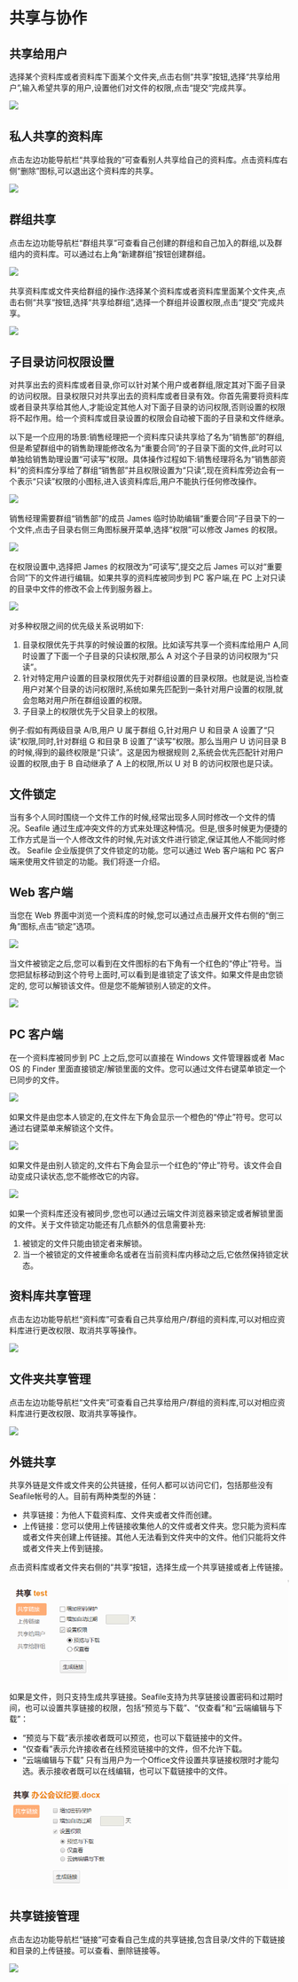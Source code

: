 # 共享与协作

## 共享给用户

选择某个资料库或者资料库下面某个文件夹,点击右侧“共享”按钮,选择“共享给用户”,输入希望共享的用户,设置他们对文件的权限,点击“提交“完成共享。

![](./imgs/share-to-user.png)

## 私人共享的资料库

点击左边功能导航栏“共享给我的”可查看别人共享给自己的资料库。点击资料库右侧“删除”图标,可以退出这个资料库的共享。

![](./imgs/shared-libs.png)

## 群组共享

点击左边功能导航栏“群组共享”可查看自己创建的群组和自己加入的群组,以及群组内的资料库。可以通过右上角“新建群组”按钮创建群组。

![](./imgs/groups.png)

共享资料库或文件夹给群组的操作:选择某个资料库或者资料库里面某个文件夹,点击右侧“共享“按钮,选择“共享给群组”,选择一个群组并设置权限,点击“提交“完成共享。

![](./imgs/share-to-group.png)

## 子目录访问权限设置

对共享出去的资料库或者目录,你可以针对某个用户或者群组,限定其对下面子目录的访问权限。目录权限只对共享出去的资料库或者目录有效。你首先需要将资料库或者目录共享给其他人,才能设定其他人对下面子目录的访问权限,否则设置的权限将不起作用。给一个资料库或目录设置的权限会自动被下面的子目录和文件继承。

以下是一个应用的场景:销售经理把一个资料库只读共享给了名为“销售部”的群组, 但是希望群组中的销售助理能修改名为“重要合同”的子目录下面的文件,此时可以单独给销售助理设置“可读写”权限。具体操作过程如下:销售经理将名为“销售部资料”的资料库分享给了群组“销售部”并且权限设置为“只读”,现在资料库旁边会有一个表示“只读”权限的小图标,进入该资料库后,用户不能执行任何修改操作。

![](./imgs/folder-perm-1.png)

销售经理需要群组“销售部”的成员 James 临时协助编辑“重要合同”子目录下的一个文件,点击子目录右侧三角图标展开菜单,选择“权限”可以修改 James 的权限。

![](./imgs/folder-perm-2.png)

在权限设置中,选择把 James 的权限改为“可读写”,提交之后 James 可以对“重要合同”下的文件进行编辑。如果共享的资料库被同步到 PC 客户端,在 PC 上对只读的目录中文件的修改不会上传到服务器上。

![](./imgs/folder-perm-3.png)

对多种权限之间的优先级关系说明如下:

1.  目录权限优先于共享的时候设置的权限。比如读写共享一个资料库给用户 A,同时设置了下面一个子目录的只读权限,那么 A 对这个子目录的访问权限为“只读”。
1.  针对特定用户设置的目录权限优先于对群组设置的目录权限。也就是说,当检查用户对某个目录的访问权限时,系统如果先匹配到一条针对用户设置的权限,就会忽略对用户所在群组设置的权限。
1.  子目录上的权限优先于父目录上的权限。

例子:假如有两级目录 A/B,用户 U 属于群组 G,针对用户 U 和目录 A 设置了“只读”权限,同时,针对群组 G 和目录 B 设置了“读写”权限。那么当用户 U 访问目录 B 的时候,得到的最终权限是“只读”。这是因为根据规则 2,系统会优先匹配针对用户设置的权限,由于 B 自动继承了 A 上的权限,所以 U 对 B 的访问权限也是只读。

## 文件锁定

当有多个人同时围绕一个文件工作的时候,经常出现多人同时修改一个文件的情况。Seafile 通过生成冲突文件的方式来处理这种情况。但是,很多时候更为便捷的工作方式是当一个人修改文件的时候,先对该文件进行锁定,保证其他人不能同时修改。 Seafile 企业版提供了文件锁定的功能。您可以通过 Web 客户端和 PC 客户端来使用文件锁定的功能。我们将逐一介绍。

## Web 客户端

当您在 Web 界面中浏览一个资料库的时候,您可以通过点击展开文件右侧的“倒三角”图标,点击“锁定”选项。

![](./imgs/file-lock-1.png)

当文件被锁定之后,您可以看到在文件图标的右下角有一个红色的“停止”符号。当您把鼠标移动到这个符号上面时,可以看到是谁锁定了该文件。如果文件是由您锁定的, 您可以解锁该文件。但是您不能解锁别人锁定的文件。

![](./imgs/file-lock-2.png)

## PC 客户端

在一个资料库被同步到 PC 上之后,您可以直接在 Windows 文件管理器或者 Mac OS 的 Finder 里面直接锁定/解锁里面的文件。您可以通过文件右键菜单锁定一个已同步的文件。

![](./imgs/file-lock-3.png)

如果文件是由您本人锁定的,在文件左下角会显示一个橙色的“停止”符号。您可以通过右键菜单来解锁这个文件。

![](./imgs/file-lock-4.png)

如果文件是由别人锁定的,文件右下角会显示一个红色的“停止”符号。该文件会自动变成只读状态,您不能修改它的内容。

![](./imgs/file-lock-5.png)

如果一个资料库还没有被同步,您也可以通过云端文件浏览器来锁定或者解锁里面的文件。关于文件锁定功能还有几点额外的信息需要补充:

1.  被锁定的文件只能由锁定者来解锁。
1.  当一个被锁定的文件被重命名或者在当前资料库内移动之后,它依然保持锁定状态。

## 资料库共享管理

点击左边功能导航栏“资料库”可查看自己共享给用户/群组的资料库,可以对相应资料库进行更改权限、取消共享等操作。

![](./imgs/share-admin-libs.png)

## 文件夹共享管理

点击左边功能导航栏“文件夹”可查看自己共享给用户/群组的资料库,可以对相应资料库进行更改权限、取消共享等操作。

![](./imgs/share-admin-folders.png)

## 外链共享

共享外链是文件或文件夹的公共链接，任何人都可以访问它们，包括那些没有Seafile帐号的人。目前有两种类型的外链：

* 共享链接：为他人下载资料库、文件夹或者文件而创建。
* 上传链接：您可以使用上传链接收集他人的文件或者文件夹。您只能为资料库或者文件夹创建上传链接。其他人无法看到文件夹中的文件。他们只能将文件或者文件夹上传到链接。

点击资料库或者文件夹右侧的“共享“按钮，选择生成一个共享链接或者上传链接。

![](./imgs/shared-link.png)

如果是文件，则只支持生成共享链接。Seafile支持为共享链接设置密码和过期时间，也可以设置共享链接的权限，包括“预览与下载”、“仅查看”和“云端编辑与下载”：
* “预览与下载”表示接收者既可以预览，也可以下载链接中的文件。
* “仅查看”表示允许接收者在线预览链接中的文件，但不允许下载。
* “云端编辑与下载” 只有当用户为一个Office文件设置共享链接权限时才能勾选。表示接收者既可以在线编辑，也可以下载链接中的文件。

![](./imgs/shared-office-link.png)

## 共享链接管理

点击左边功能导航栏“链接”可查看自己生成的共享链接,包含目录/文件的下载链接和目录的上传链接。可以查看、删除链接等。

![](./imgs/share-admin-links.png)